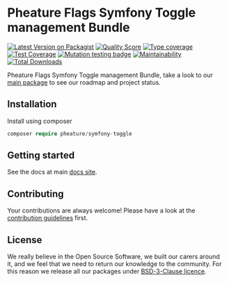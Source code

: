# Pheature Flags Symfony Toggle management Bundle

[![Latest Version on Packagist][ico-version]][link-packagist]
[![Quality Score][ico-code-quality]][link-code-quality]
[![Type coverage][ico-psalm]][link-psalm]
[![Test Coverage][ico-coverage]][link-coverage]
[![Mutation testing badge][ico-mutant]][link-mutant]
[![Maintainability][ico-mantain]][link-mantain]
[![Total Downloads][ico-downloads]][link-downloads]

Pheature Flags Symfony Toggle management Bundle, take a look to our [main package](https://github.com/pheature-flags/pheature-flags) to see our roadmap and project status.

## Installation

Install using composer

```php
composer require pheature/symfony-toggle
```

## Getting started

See the docs at main [docs site](https://pheatureflags.io/#/getting-started/symfony-bundle).

## Contributing

Your contributions are always welcome! Please have a look at the [contribution guidelines](./CONTRIBUTING.md) first.

## License

We really believe in the Open Source Software, we built our carers around it, and we feel that we need to return our
knowledge to the community. For this reason we release all our packages under [BSD-3-Clause licence](./LICENSE.md). 

[ico-version]: https://img.shields.io/packagist/v/pheature/symfony-toggle.svg?style=flat-square
[link-packagist]: https://packagist.org/packages/pheature/symfony-toggle
[ico-code-quality]: https://img.shields.io/scrutinizer/g/pheature-flags/symfony-toggle.svg?style=flat-square
[link-code-quality]: https://scrutinizer-ci.com/g/pheature-flags/symfony-toggle/?branch=1.0.x
[ico-coverage]: https://codecov.io/gh/pheature-flags/symfony-toggle/branch/1.0.x/graph/badge.svg?token=DTQIQUZ106
[link-coverage]: https://codecov.io/gh/pheature-flags/symfony-toggle
[ico-mantain]: https://api.codeclimate.com/v1/badges/35059a27cf29b17c5d15/maintainability
[link-mantain]: https://codeclimate.com/github/pheature-flags/symfony-toggle/maintainability
[ico-downloads]: https://img.shields.io/packagist/dt/pheature/symfony-toggle.svg?style=flat-square
[link-downloads]: https://packagist.org/packages/pheature/symfony-toggle
[ico-psalm]: https://shepherd.dev/github/pheature-flags/symfony-toggle/coverage.svg
[link-psalm]: https://shepherd.dev/github/pheature-flags/symfony-toggle
[ico-mutant]: https://img.shields.io/endpoint?style=flat&url=https%3A%2F%2Fbadge-api.stryker-mutator.io%2Fgithub.com%2Fpheature-flags%2Fsymfony-toggle%2F1.0.x
[link-mutant]: https://dashboard.stryker-mutator.io/reports/github.com/pheature-flags/symfony-toggle/1.0.x
